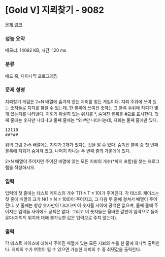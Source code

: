 # [Gold V] 지뢰찾기 - 9082 

[문제 링크](https://www.acmicpc.net/problem/9082) 

### 성능 요약

메모리: 14092 KB, 시간: 120 ms

### 분류

애드 혹, 다이나믹 프로그래밍

### 문제 설명

<p>지뢰찾기 게임은 2×N 배열에 숨겨져 있는 지뢰를 찾는 게임이다. 지뢰 주위에 쓰여 있는 숫자들로 지뢰를 찾을 수 있는데, 한 블록에 쓰여진 숫자는 그 블록 주위에 지뢰가 몇 개 있는지를 나타낸다. 지뢰가 확실히 있는 위치를 *, 숨겨진 블록을 #으로 표시한다. 첫째 줄에는 숫자만 나타나고 둘째 줄에는 *와 #만 나타나는데, 지뢰는 둘째 줄에만 있다.</p>

<pre>12110
##*##</pre>

<p>위의 그림 2×5 배열에는 지뢰가 2개가 있다는 것을 알 수 있다. 숨겨진 블록 중 첫 번째 블록에 지뢰가 숨겨져 있고, 나머지 하나는 두 번째 줄의 가운데에 있다.</p>

<p>2×N 배열이 주어지면 주어진 배열에 있는 모든 지뢰의 개수(*까지 포함)를 찾는 프로그램을 작성하시오.</p>

### 입력 

 <p>입력의 첫 줄에는 테스트 케이스의 개수 T(1 ≤ T ≤ 10)가 주어진다. 각 테스트 케이스는 첫 줄에 배열의 크기 N(1 ≤ N ≤ 100)이 주어지고, 그 다음 두 줄에 걸쳐서 배열이 주어진다. 첫 줄에는 항상 숫자만이 나타나며 이 숫자들 사이에 공백은 없으며, 둘째 줄에 주어지는 입력들 사이에도 공백은 없다. 그리고 이 숫자들은 올바른 값만이 입력으로 들어온다(지뢰의 위치에 대해 불가능한 값은 입력으로 주지 않는다).</p>

### 출력 

 <p>각 테스트 케이스에 대해서 주어진 배열에 있는 모든 지뢰의 수를 한 줄에 하나씩 출력한다. 지뢰의 수가 여럿이 될 수 있으면 가능한 지뢰의 수 중 최댓값을 출력한다.</p>

